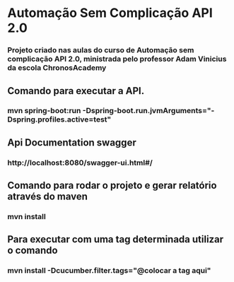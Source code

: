 # Automação Sem Complicação API 2.0
### Projeto criado nas aulas do curso de Automação sem complicação API 2.0, ministrada pelo professor Adam Vinicius da escola ChronosAcademy

## Comando para executar a API.
### mvn spring-boot:run -Dspring-boot.run.jvmArguments="-Dspring.profiles.active=test"

## Api Documentation swagger
### http://localhost:8080/swagger-ui.html#/

## Comando para rodar o projeto e gerar relatório através do maven
### mvn install

## Para executar com uma tag determinada utilizar o comando
### mvn install -Dcucumber.filter.tags="@colocar a tag aqui"




